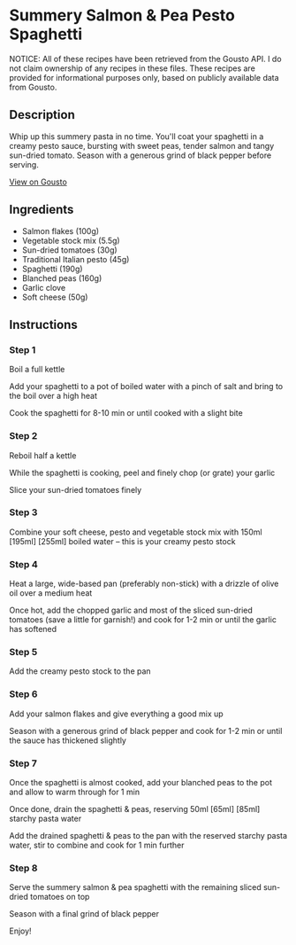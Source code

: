 # Summery Salmon & Pea Pesto Spaghetti

NOTICE: All of these recipes have been retrieved from the Gousto API. I do not claim ownership of any recipes in these files. These recipes are provided for informational purposes only, based on publicly available data from Gousto.

## Description

Whip up this summery pasta in no time. You'll coat your spaghetti in a creamy pesto sauce, bursting with sweet peas, tender salmon and tangy sun-dried tomato. Season with a generous grind of black pepper before serving. 

[View on Gousto](https://www.gousto.co.uk/recipes/cookbook/summery-salmon-pea-pesto-spaghetti)

## Ingredients

- Salmon flakes (100g)
- Vegetable stock mix (5.5g)
- Sun-dried tomatoes (30g)
- Traditional Italian pesto (45g)
- Spaghetti (190g)
- Blanched peas (160g)
- Garlic clove
- Soft cheese (50g)

## Instructions


### Step 1

Boil a full kettle

Add your spaghetti to a pot of boiled water with a pinch of salt and bring to the boil over a high heat

Cook the spaghetti for 8-10 min or until cooked with a slight bite


### Step 2

Reboil half a kettle

While the spaghetti is cooking, peel and finely chop (or grate) your garlic

Slice your sun-dried tomatoes finely


### Step 3

Combine your soft cheese, pesto and vegetable stock mix with 150ml <span class="text-purple">[195ml]</span> <span class="text-danger">[255ml]</span> boiled water – this is your creamy pesto stock


### Step 4

Heat a large, wide-based pan (preferably non-stick) with a drizzle of olive oil over a medium heat

Once hot, add the chopped garlic and most of the sliced sun-dried tomatoes (save a little for garnish!) and cook for 1-2 min or until the garlic has softened


### Step 5

Add the creamy pesto stock to the pan


### Step 6

Add your salmon flakes and give everything a good mix up

Season with a generous grind of black pepper and cook for 1-2 min or until the sauce has thickened slightly


### Step 7

Once the spaghetti is almost cooked, add your blanched peas to the pot and allow to warm through for 1 min

Once done, drain the spaghetti & peas, reserving 50ml <span class="text-purple">[65ml]</span> <span class="text-danger">[85ml]</span> starchy pasta water

Add the drained spaghetti & peas to the pan with the reserved starchy pasta water, stir to combine and cook for 1 min further

### Step 8

Serve the summery salmon & pea spaghetti with the remaining sliced sun-dried tomatoes on top

Season with a final grind of black pepper

Enjoy!

